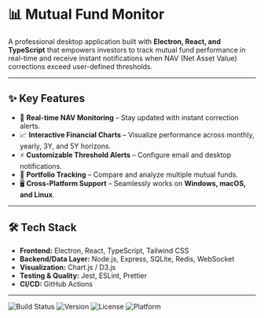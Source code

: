 # 📊 Mutual Fund Monitor

A professional desktop application built with **Electron, React, and TypeScript** that empowers investors to track mutual fund performance in real-time and receive instant notifications when NAV (Net Asset Value) corrections exceed user-defined thresholds.

---

## ✨ Key Features
- 🔔 **Real-time NAV Monitoring** – Stay updated with instant correction alerts.  
- 📈 **Interactive Financial Charts** – Visualize performance across monthly, yearly, 3Y, and 5Y horizons.  
- ⚡ **Customizable Threshold Alerts** – Configure email and desktop notifications.  
- 💼 **Portfolio Tracking** – Compare and analyze multiple mutual funds.  
- 🖥️ **Cross-Platform Support** – Seamlessly works on **Windows, macOS, and Linux**.  

---

## 🛠️ Tech Stack
- **Frontend:** Electron, React, TypeScript, Tailwind CSS  
- **Backend/Data Layer:** Node.js, Express, SQLite, Redis, WebSocket  
- **Visualization:** Chart.js / D3.js  
- **Testing & Quality:** Jest, ESLint, Prettier  
- **CI/CD:** GitHub Actions  

---

![Build Status](https://img.shields.io/badge/build-passing-brightgreen)
![Version](https://img.shields.io/badge/version-1.0.0-blue)
![License](https://img.shields.io/badge/license-MIT-green)
![Platform](https://img.shields.io/badge/platform-Windows%20%7C%20macOS%20%7C%20Linux-lightgrey)
